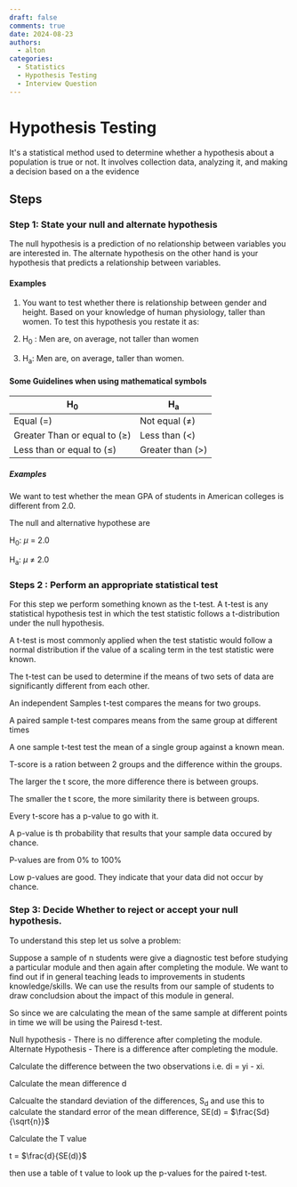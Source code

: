 ```yaml
---
draft: false 
comments: true
date: 2024-08-23
authors:
  - alton
categories:
  - Statistics
  - Hypothesis Testing
  - Interview Question 
---
```

# Hypothesis Testing

It's a statistical method used to determine whether a hypothesis about a population is true or not. It involves collection data, analyzing it, and making a decision based on a the evidence

## Steps

### Step 1: State your null and alternate hypothesis

The null hypothesis is a prediction of no relationship between variables you are interested in. The alternate hypothesis on the other hand is your hypothesis that predicts a relationship between variables.

#### Examples

1. You want to test whether there is relationship between gender and height. Based on your knowledge of human physiology, taller than women. To test this hypothesis you restate it as:

1. H<sub>0</sub> : Men are, on average, not taller than women
2. H<sub>a</sub>: Men are, on average, taller than women.

#### Some Guidelines when using mathematical symbols

|   H<sub>0</sub>  | H<sub>a</sub> |
| ----------- | ----------- |
| Equal (=)   | Not equal ($\neq$)       |
| Greater Than or equal to ($\geq$)   | Less than ($\lt$)        |
| Less than or equal to ($\leq$)                 | Greater than ($\gt$)             |

##### Examples 
We want to test whether the mean GPA of students in American colleges is different from 2.0.

The null and alternative hypothese are 

H<sub>0</sub>: $\mu$ = 2.0

H<sub>a</sub>: $\mu$ $\ne$ 2.0

### Steps 2 : Perform an appropriate statistical test

For this step we perform something known as the t-test. A t-test is any statistical hypothesis test in which the test statistic follows  a t-distribution under the null hypothesis.

A t-test is most commonly applied when the test statistic would follow a normal distribution if the value of a scaling term in the test statistic were known.

The t-test can be used to determine if the means of two sets of data are significantly different from each other.

An independent Samples t-test compares the means for two groups. 

A paired sample t-test compares means from the same  group at different times 

A one sample t-test test the mean of a single group against a known mean.

T-score is a ration between 2 groups and the difference within the groups.

The larger the t score, the more difference there is between groups. 

The smaller the t score, the more similarity there is between groups.

Every t-score has a p-value to go with it. 

A p-value is th probability that results that your sample data occured by chance.

P-values are from 0% to 100%

Low p-values are good. They indicate that your data did not occur by chance.

### Step 3: Decide Whether to reject or accept your null hypothesis.

To understand this step let us solve a problem:

Suppose a sample of n students were give a diagnostic test before studying a particular module and then again after completing the module. We want to find out if in general teaching leads to improvements in students knowledge/skills. We can use the results from our sample of students to draw concludsion about the impact of this module in general.

So since we are calculating the mean of the same sample at different points in time we will be using the Pairesd t-test.

Null hypothesis - There is no difference after completing the module.
Alternate Hypothesis - There is a difference after completing the module.

Calculate the difference between the two observations i.e. di = yi - xi.

Calculate the mean difference d

Calcualte the standard deviation of the differences, S<sub>d</sub> and use this to calculate the standard error of the mean difference, SE(d) = $\frac{Sd}{\sqrt{n}}$

Calculate the T value

t = $\frac{d}{SE(d)}$

then use a table of t value to look up the p-values for the paired t-test.


